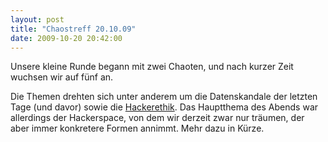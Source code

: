 ```yaml
---
layout: post
title: "Chaostreff 20.10.09"
date: 2009-10-20 20:42:00
---
```

Unsere kleine Runde begann mit zwei Chaoten, und nach kurzer Zeit wuchsen wir auf fünf an.

Die Themen drehten sich unter anderem um die Datenskandale der letzten Tage (und davor) sowie die [Hackerethik](https://www.ccc.de/hackerethics). Das Hauptthema des Abends war allerdings der Hackerspace, von dem wir derzeit zwar nur träumen, der aber immer konkretere Formen annimmt. Mehr dazu in Kürze.